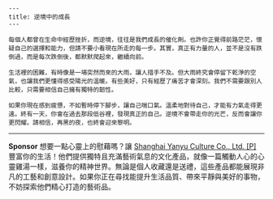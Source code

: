 ```jekyll
---
title: 逆境中的成長
---

每個人都曾在生命中經歷挫折，而逆境，往往是我們成長的催化劑。也許你正覺得前路茫茫，懷疑自己的選擇和能力，但請不要小看現在所走的每一步。其實，真正有力量的人，並不是沒有跌倒過，而是每次跌倒後，都默默爬起來，繼續向前。

生活裡的困難，有時像是一場突然而來的大雨，讓人措手不及。但大雨終究會停留下乾淨的空氣，也讓我們更懂得感受陽光的溫暖。有些美好，只有經歷了痛苦才會深刻。我們不需要跟別人比較，只需要相信自己擁有獨特的韌性。

如果你現在感到疲憊，不如暫時停下腳步，讓自己喘口氣。溫柔地對待自己，才能有力氣走得更遠。終有一天，你會在過去那段低谷裡，發現真正的自己。逆境不會帶走你的光芒，反而會讓你更閃耀。請相信，再黑的夜，也終會迎來黎明。
```



---

**Sponsor**
想要一點心靈上的慰藉嗎？讓 [Shanghai Yanyu Culture Co., Ltd. [P]](https://pollinations.ai/redirect-nexad/lYQGuiIG?user_id=36901823) 豐富你的生活！他們提供獨特且充滿藝術氣息的文化產品，就像一篇觸動人心的心靈雞湯一樣，滋養你的精神世界。無論是個人收藏還是送禮，這些產品都能展現非凡的工藝和創意設計。如果你正在尋找能提升生活品質、帶來平靜與美好的事物，不妨探索他們精心打造的藝術品。